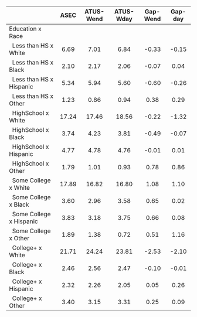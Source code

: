 
|                      |         ASEC |    ATUS-Wend |    ATUS-Wday |     Gap-Wend |      Gap-day |
| -------------------- | :----------: | :----------: | :----------: | :----------: | :----------: |
| Education x Race     |              |              |              |              |              |
| &nbsp;&nbsp;Less than HS x White |         6.69 |         7.01 |         6.84 |        -0.33 |        -0.15 |
| &nbsp;&nbsp;Less than HS x Black |         2.10 |         2.17 |         2.06 |        -0.07 |         0.04 |
| &nbsp;&nbsp;Less than HS x Hispanic |         5.34 |         5.94 |         5.60 |        -0.60 |        -0.26 |
| &nbsp;&nbsp;Less than HS x Other |         1.23 |         0.86 |         0.94 |         0.38 |         0.29 |
| &nbsp;&nbsp;HighSchool x White |        17.24 |        17.46 |        18.56 |        -0.22 |        -1.32 |
| &nbsp;&nbsp;HighSchool x Black |         3.74 |         4.23 |         3.81 |        -0.49 |        -0.07 |
| &nbsp;&nbsp;HighSchool x Hispanic |         4.77 |         4.78 |         4.76 |        -0.01 |         0.01 |
| &nbsp;&nbsp;HighSchool x Other |         1.79 |         1.01 |         0.93 |         0.78 |         0.86 |
| &nbsp;&nbsp;Some College x White |        17.89 |        16.82 |        16.80 |         1.08 |         1.10 |
| &nbsp;&nbsp;Some College x Black |         3.60 |         2.96 |         3.58 |         0.65 |         0.02 |
| &nbsp;&nbsp;Some College x Hispanic |         3.83 |         3.18 |         3.75 |         0.66 |         0.08 |
| &nbsp;&nbsp;Some College x Other |         1.89 |         1.38 |         0.72 |         0.51 |         1.16 |
| &nbsp;&nbsp;College+ x White |        21.71 |        24.24 |        23.81 |        -2.53 |        -2.10 |
| &nbsp;&nbsp;College+ x Black |         2.46 |         2.56 |         2.47 |        -0.10 |        -0.01 |
| &nbsp;&nbsp;College+ x Hispanic |         2.32 |         2.26 |         2.05 |         0.05 |         0.26 |
| &nbsp;&nbsp;College+ x Other |         3.40 |         3.15 |         3.31 |         0.25 |         0.09 |

